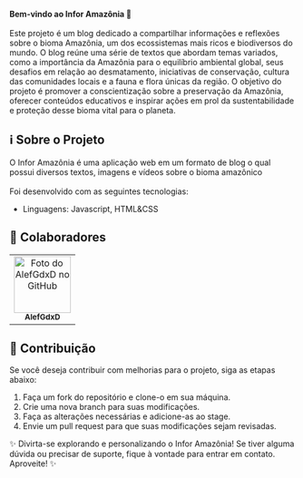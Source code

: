 <b>Bem-vindo ao Infor Amazônia 🌱</b> <br> <br>
Este projeto é um blog dedicado a compartilhar informações e reflexões sobre o bioma Amazônia, um dos ecossistemas mais ricos e biodiversos do mundo. O blog reúne uma série de textos que abordam temas variados, como a importância da Amazônia para o equilíbrio ambiental global, seus desafios em relação ao desmatamento, iniciativas de conservação, cultura das comunidades locais e a fauna e flora únicas da região. O objetivo do projeto é promover a conscientização sobre a preservação da Amazônia, oferecer conteúdos educativos e inspirar ações em prol da sustentabilidade e proteção desse bioma vital para o planeta.

## ℹ️ Sobre o Projeto
O Infor Amazônia é uma aplicação web em um formato de blog o qual possui diversos textos, imagens e vídeos sobre o bioma amazônico <br> <br>Foi desenvolvido com as seguintes tecnologias:
<ul>
  <li>Linguagens: Javascript, HTML&CSS</li>
</ul>

## 🤝 Colaboradores
<table>
  <tr>
    <td align="center">
      <a href="#" title="defina o título do link">
        <img src="https://avatars.githubusercontent.com/u/69816929?v=4" width="100px;" alt="Foto do AlefGdxD no GitHub"/><br>
        <sub>
          <b>AlefGdxD</b>
        </sub>
      </a>
    </td>
  </tr>
</table>

## 📝 Contribuição
Se você deseja contribuir com melhorias para o projeto, siga as etapas abaixo:
<ol>
  <li>Faça um fork do repositório e clone-o em sua máquina.</li>
  <li>Crie uma nova branch para suas modificações.</li>
  <li>Faça as alterações necessárias e adicione-as ao stage.</li>
  <li>Envie um pull request para que suas modificações sejam revisadas.</li>
</ol>

✨ Divirta-se explorando e personalizando o Infor Amazônia! Se tiver alguma dúvida ou precisar de suporte, fique à vontade para entrar em contato. Aproveite! ✨
